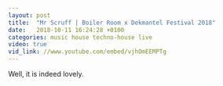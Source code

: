 ```yaml
---
layout: post
title:  "Mr Scruff | Boiler Room x Dekmantel Festival 2018"
date:   2018-10-11 16:24:28 +0100
categories: music house techno-house live
video: true
vid_link: //www.youtube.com/embed/vjhOmEEMPTg
---
```


Well, it is indeed lovely.

